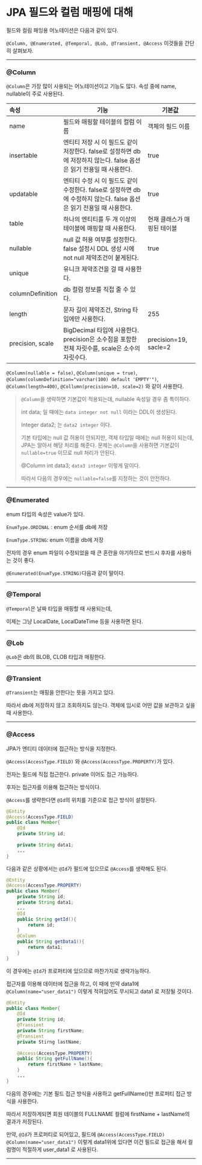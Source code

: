 #  JPA 필드와 컬럼 매핑에 대해

필드와 컬림 패잉용 어노테이션은 다음과 같이 있다.  

``@Column, @Enumerated, @Temporal, @Lob, @Transient, @Access`` 이것들을 간단히 살펴보자.  

***

### @Column

``@Column``은 가장 많이 사용되는 어노테이션이고 기능도 많다. 속성 중에 name, nullable이 주로 사용된다.  

| 속성             | 기능                                                         | 기본값                      |
| :--------------- | ------------------------------------------------------------ | --------------------------- |
| name             | 필드와 매핑할 테이블의 컬럼 이름                             | 객체의 필드 이름            |
| insertable       | 엔티티 저장 시 이 필드도 같이 저장한다. false로 설정하면 db에 저장하지 않는다. false 옵션은 읽기 전용일 때 사용한다. | true                        |
| updatable        | 엔티티 수정 시 이 필드도 같이 수정한다. false로 설정하면 db에 수정하지 않는다. false 옵션은 읽기 전용일 때 사용한다. | true                        |
| table            | 하나의 엔티티를 두 개 이상의 테이블에 매핑할 때 사용한다.    | 현재 클래스가 매핑된 테이블 |
| nullable         | null 값 허용 여부를 설정한다. false 설정시 DDL 생성 시에 not null 제약조건이 붙게된다. | true                        |
| unique           | 유니크 제약조건을 걸 때 사용한다.                            |                             |
| columnDefinition | db 컬럼 정보를 직접 줄 수 있다.                              |                             |
| length           | 문자 길이 제약조건, String 타입에만 사용한다.                | 255                         |
| precision, scale | BigDecimal 타입에 사용한다. precision은 소수점을 포함한 전체 자릿수를, scale은 소수의 자릿수다. | precision=19, sacle=2       |

``@Column(nullable = false)``, ``@Column(unique = true)``, ``@Column(columnDefinition="varchar(100) default 'EMPTY'")``, ``@Column(length=400)``, ``@Collumn(precision=10, scale=2)`` 와 같이 사용한다.  

> ``@Column``을 생략하면 기본값이 적용되는데, nullable 속성일 경우 좀 특이하다.  
>
> int data; 일 때에는 ``data integer not null`` 이라는 DDL이 생성된다. 
>
> Integer data2; 는 ``data2 integer`` 이다.  
>
> 기본 타입에는 null 값 허용이 안되지만, 객체 타입일 때에는 null 허용이 되는데, JPA는 알아서 해당 처리를 해준다. 문제는 ``@Column``을 사용하면 기본값이 ``nullable=true`` 이므로 null 처리가 안된다.
>
> @Column int data3; ``data3 integer`` 이렇게 말이다.
>
> 따라서 다음의 경우에는 ``nullable=false``를 지정하는 것이 안전하다.

***

### @Enumerated

enum 타입의 속성은 value가 있다.  

``EnumType.ORDINAL`` : enum 순서를 db에 저장  

``EnumType.STRING``: enum 이름을 db에 저장  

전자의 경우 enum 파일이 수정되었을 때 큰 혼란을 야기하므로 반드시 후자를 사용하는 것이 좋다.  

``@Enumerated(EnumType.STRING)``다음과 같이 말이다.  

***

### @Temporal

``@Temporal``은 날짜 타입을 매핑할 때 사용되는데,  

이제는 그냥 LocalDate, LocalDateTime 등을 사용하면 된다.  

***

### @Lob

``@Lob``은 db의 BLOB, CLOB 타입과 매핑한다.  

***

### @Transient

``@Transient``는 매핑을 안한다는 뜻을 가지고 있다.  

따라서 db에 저장하지 않고 조회하지도 않는다. 객체에 임시로 어떤 값을 보관하고 싶을 때 사용한다.  

***

### @Access

JPA가 엔티티 데이터에 접근하는 방식을 지정한다.  

``@Access(AccessType.FIELD)`` 와 ``@Access(AccessType.PROPERTY)``가 있다.  

전자는 필드에 직접 접근한다. private 이어도 접근 가능하다.  

후자는 접근자를 이용해 접근하는 방식이다.  

``@Access``를 생략한다면 ``@Id``의 위치를 기준으로 접근 방식이 설정된다.  

```java
@Entity
@Access(AccessType.FIELD)
public class Member{
    @Id
    private String id;
    
    private String data1;
    ...
}
```

다음과 같은 상황에서는 ``@Id``가 필드에 있으므로 ``@Access``를 생략해도 된다.  

```java
@Entity
@Access(AccessType.PROPERTY)
public class Member{
    private String id;
    private String data1;
    ...
    @Id
    public String getId(){
        return id;
    }
    @Column
    public String getData1(){
        return data1;
    }
}
```

이 경우에는 ``@Id``가 프로퍼티에 있으므로 마찬가지로 생략가능하다.  

접근자를 이용해 데이터에 접근을 하고, 이 때에 만약 data1에 ``@Column(name="user_data1")`` 이렇게 적혀있어도 무시되고 data1 로 저장될 것이다.  

```java
@Entity
public class Member{
    @Id
    private String id;
    @Transient
    private String firstName;
    @Transient
    private Stirng lastName;
    
    @Access(AccessType.PROPERTY)
    public String getFullName(){
        return firstName + lastName;
    }
    ...
}
```

다음의 경우에는 기본 필드 접근 방식을 사용하고 getFullName()만 프로퍼티 접근 방식을 사용한다.  

따라서 저장하게되면 회원 테이블의 FULLNAME 컬럼에 firstName + lastName의 결과가 저장된다.  

만약, ``@Id``가 프로퍼티로 되어있고, 필드에 ``@Access(AccessType.FIELD) @Column(name="user_data1")`` 이렇게 data1위에 있다면 이건 필드로 접근을 해서 컬럼명이 적절하게 user_data1 로 사용된다.  

***

